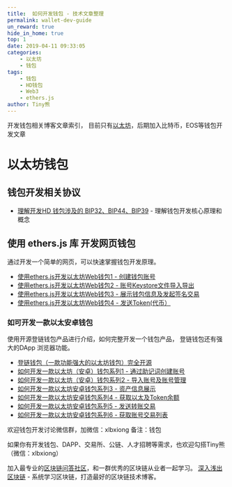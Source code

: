 ```yaml
---
title:  如何开发钱包 - 技术文章整理
permalink: wallet-dev-guide
un_reward: true
hide_in_home: true
top: 1
date: 2019-04-11 09:33:05
categories:
    - 以太坊
    - 钱包
tags:
    - 钱包
    - HD钱包
    - Web3
    - ethers.js
author: Tiny熊
---
```


开发钱包相关博客文章索引， 目前只有[以太坊](https://learnblockchain.cn/2017/11/20/whatiseth/)，后期加入比特币，EOS等钱包开发文章

<!-- more -->

# 以太坊钱包

## 钱包开发相关协议

* [理解开发HD 钱包涉及的 BIP32、BIP44、BIP39](https://learnblockchain.cn/2018/09/28/hdwallet/) - 理解钱包开发核心原理和概念

<a name="使用 ethers.js 库 开发网页钱包" id="ethers.js"></a>

## 使用 ethers.js 库 开发网页钱包

通过开发一个简单的网页，可以快速掌握钱包开发原理。

* [使用ethers.js开发以太坊Web钱包1 - 创建钱包账号](https://learnblockchain.cn/2018/10/25/eth-web-wallet_1/)
* [使用ethers.js开发以太坊Web钱包2 - 账号Keystore文件导入导出](https://learnblockchain.cn/2018/10/25/eth-web-wallet_2/)
* [使用ethers.js开发以太坊Web钱包3 - 展示钱包信息及发起签名交易](https://learnblockchain.cn/2018/10/26/eth-web-wallet_3/)
* [使用ethers.js开发以太坊Web钱包4 - 发送Token(代币）](https://learnblockchain.cn/2018/10/26/eth-web-wallet_4/)

### 如可开发一款以太安卓钱包

使用开源登链钱包产品进行介绍，如何完整开发一个钱包产品， 登链钱包还有强大的DApp 浏览器功能。

* [登链钱包（一款功能强大的以太坊钱包）完全开源](https://learnblockchain.cn/2019/03/07/wallet-annouce/)
* [如何开发一款以太坊（安卓）钱包系列1 - 通过助记词创建账号](https://learnblockchain.cn/2019/03/13/eth_wallet_dev_1/)
* [如何开发一款以太坊（安卓）钱包系列2 - 导入账号及账号管理](https://learnblockchain.cn/2019/03/18/eth-wallet-dev-2/)
* [如何开发一款以太坊安卓钱包系列3 - 资产信息展示](https://learnblockchain.cn/2019/03/24/eth_wallet_dev_3/)
* [如何开发一款以太坊安卓钱包系列4 - 获取以太及Token余额](https://learnblockchain.cn/2019/03/26/eth-wallet-dev-4/)
* [如何开发一款以太坊安卓钱包系列5 - 发送转账交易](https://learnblockchain.cn/2019/04/04/eth-wallet-dev-5/)
* [如何开发一款以太坊安卓钱包系列6 - 获取账号交易列表](https://learnblockchain.cn/2019/04/19/eth-wallet-dev-6/)


欢迎钱包开发讨论微信群，加微信：xlbxiong 备注：钱包 

如果你有开发钱包、DAPP、交易所、公链、人才招聘等需求，也欢迎勾搭Tiny熊（微信：xlbxiong）

加入最专业的[区块链问答社区](https://learnblockchain.cn/images/zsxq.png)，和一群优秀的区块链从业者一起学习。
[深入浅出区块链](https://learnblockchain.cn/) - 系统学习区块链，打造最好的区块链技术博客。




